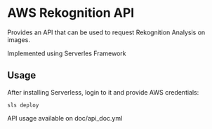 # AWS Rekognition API

Provides an API that can be used to request Rekognition Analysis on images.

Implemented using Serverles Framework

## Usage
After installing Serverless, login to it and provide AWS credentials:

``` 
sls deploy
```

API usage available on doc/api_doc.yml